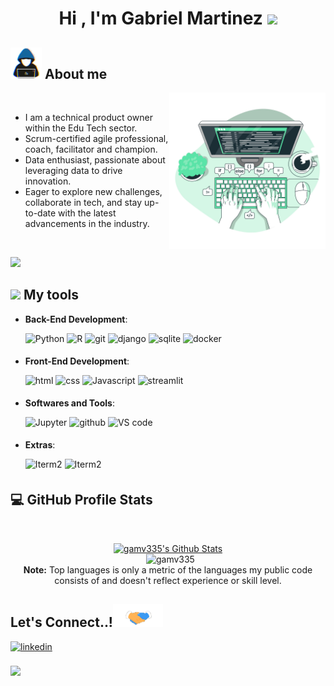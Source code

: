 
<h1 align="center"><b>Hi , I'm Gabriel Martinez </b><img src="https://media.giphy.com/media/hvRJCLFzcasrR4ia7z/giphy.gif" width="35"></h1>
	
## <picture><img src = "https://github.com/0xAbdulKhalid/0xAbdulKhalid/raw/main/assets/mdImages/about_me.gif" width = 50px></picture> **About me**

<picture> <img align="right" src="./assets/removed-bg-aboutme.png" width = 250px></picture>

<br>

- I am a technical product owner within the Edu Tech sector.
- Scrum-certified agile professional, coach, facilitator and champion.
- Data enthusiast, passionate about leveraging data to drive innovation.
- Eager to explore new challenges, collaborate in tech, and stay up-to-date with the latest advancements in the industry.

<br>

<img src="https://user-images.githubusercontent.com/73097560/115834477-dbab4500-a447-11eb-908a-139a6edaec5c.gif"><br>

## <img src="https://media2.giphy.com/media/QssGEmpkyEOhBCb7e1/giphy.gif?cid=ecf05e47a0n3gi1bfqntqmob8g9aid1oyj2wr3ds3mg700bl&rid=giphy.gif" width ="25"><b> My tools</b>

<p align="center">

- **Back-End Development**:
  
    <img src="https://img.shields.io/badge/Python-%233d467d?style=flat&logo=python&logoColor=white" style="margin-bottom: 5px;" alt="Python" width="100" height="25">
    <img src="https://img.shields.io/badge/R-white?style=flat&logo=r&logoColor=blue" style="margin-bottom: 5px;" alt="R" width="100" height="25">
    <img src="https://img.shields.io/badge/git-orange?style=flat&logo=git&logoColor=white" style="margin-bottom: 5px;" alt="git" width="100" height="25">
    <img src="https://img.shields.io/badge/Django-darkgreen?style=flat&logo=django&logoColor=white" style="margin-bottom: 5px;" alt="django" width="100" height="25">
    <img src="https://img.shields.io/badge/SQL-navy?style=flat&logo=sqlite&logoColor=white" style="margin-bottom: 5px;" alt="sqlite" width="100" height="25">
    <img src="https://img.shields.io/badge/docker-white?style=flat&logo=docker&logoColor=blue" style="margin-bottom: 5px;" alt="docker" width="100" height="25">
 
- **Front-End Development**:

   <img src="https://img.shields.io/badge/HTML-grey?style=flat&logo=html5&logoColor=white" alt="html" width="100" height="25">
   <img src="https://img.shields.io/badge/CSS-blue?style=flat&logo=css3&logoColor=white" alt="css" width="100" height="25">
   <img src="https://img.shields.io/badge/Javascript-%23fcf803?style=flat&logo=javascript&logoColor=black" alt="Javascript" width="100" height="25">
   <img src="https://img.shields.io/badge/streamlit-white?style=flat&logo=streamlit&logoColor=red" style="margin-bottom: 5px;" alt="streamlit" width="100" height="25">


- **Softwares and Tools**:

    <img src="https://img.shields.io/badge/Jupyter-grey?style=flat&logo=jupyter&logoColor=orange" alt="Jupyter" width="100" height="25">
    <img src="https://img.shields.io/badge/github-black?style=flat&logo=github&logoColor=white" style="margin-bottom: 5px;" alt="github" width="100" height="25">
    <img src="https://img.shields.io/badge/VS%20Code-%2317170f?style=flat&logo=visualstudiocode&logoColor=blue" style="margin-bottom: 5px;" alt="VS code" width="100" height="25">

- **Extras**:

    <img src="https://img.shields.io/badge/Iterm2-%2317170f?style=flat&logo=iterm2&logoColor=green" style="margin-bottom: 5px;" alt="Iterm2" width="100" height="25">
    <img src="https://img.shields.io/badge/OpenAI-purple?style=flat&logo=openai&logoColor=white" style="margin-bottom: 5px;" alt="Iterm2" width="100" height="25">
</p>

## <b>💻 GitHub Profile Stats</b>
  <br/>
  <p align="center">
    <a href="https://github.com/anuraghazra/github-readme-stats"><img alt="gamv335's Github Stats" src="https://github-readme-stats.vercel.app/api?username=gamv335&show_icons=true&count_private=true&theme=algolia" height="192px"/></a>
<br/>
  &nbsp;
	  <img src="https://github-readme-stats.vercel.app/api/top-langs?username=gamv335&langs_count=10&show_icons=true&locale=en&layout=compact&theme=algolia" alt="gamv335" height="192px"/>
  <br/>
  <b>Note:</b> Top languages is only a metric of the languages my public code consists of and doesn't reflect experience or skill level.
  </p>

## <b> Let's Connect..!</b><img src="https://github.com/0xAbdulKhalid/0xAbdulKhalid/raw/main/assets/mdImages/handshake.gif" width ="80">
<div align='left'>
<a href="https://www.linkedin.com/in/gabriel-alejandro-mart%C3%ADnez-v%C3%B3lquez-730101101/" target="_blank">
<img src="https://img.shields.io/badge/gamv335-blue?logo=linkedin&logoColor=white" style="margin-bottom: 5px;" alt="linkedin" width="120" height="30">
</a>
<br>
</div>

<br>
<img src="https://user-images.githubusercontent.com/73097560/115834477-dbab4500-a447-11eb-908a-139a6edaec5c.gif">
<br>
